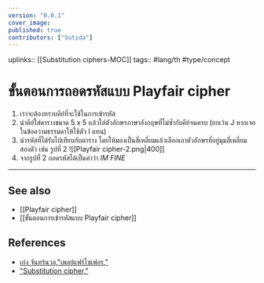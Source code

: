 ```yaml
---
version: "0.0.1"
cover_image:
published: true
contributors: ["Sutida"]
---
```

uplinks:: [[Substitution ciphers-MOC]]
tags:: #lang/th #type/concept

# ขั้นตอนการถอดรหัสแบบ Playfair cipher
1. เราจะต้องทราบคีย์ที่จะใช้ในการเข้ารหัส
2. นำคีย์ใส่ตารางขนาด 5 x 5 เเล้วใส่ตัวอักษรภาษาอังกฤษที่ไม่ซ้ำกับคีย์จนครบ (ยกเว้น J หากเจอในข้อความธรรมดาให้ใช้ตัว I แทน)
3. นำรหัสที่ได้รับไปเทียบกับตาราง โดยให้มองเป็นสี่เหลี่ยมแล้วเลือกเอาตัวอักษรที่อยู่มุมสี่เหลี่ยมสองตัว เช่น รูปที่ 2
![[Playfair cipher-2.png|400]]
4. จากรูปที่ 2 ถอดรหัสได้เป็นคำว่า *IM FINE*
---
## See also
- [[Playfair cipher]]
- [[ขั้นตอนการเข้ารหัสแบบ Playfair cipher]]
## References
- [เก่ง จันทร์นวล,"เพลย์แฟร์ไซเฟอร,"](http://blog.bru.ac.th/wp-content/uploads/2020/09/flayfair.pdf)
- ["Substitution cipher,"](https://cryptography.fandom.com/wiki/Substitution_cipher#Polygraphic_substitution)
